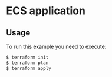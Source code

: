 # ECS application

## Usage
To run this example you need to execute:
```bash
$ terraform init
$ terraform plan
$ terraform apply
```
